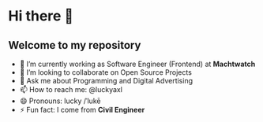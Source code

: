 # Hi there 👋
## Welcome to my repository

- 🔭 I’m currently working as Software Engineer (Frontend) at **Machtwatch**
- 👯 I’m looking to collaborate on Open Source Projects
- 💬 Ask me about Programming and Digital Advertising
- 📫 How to reach me: @luckyaxl
- 😄 Pronouns: lucky /ˈlukē
- ⚡ Fun fact: I come from **Civil Engineer**

